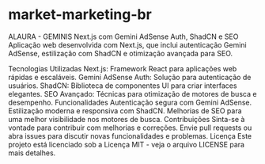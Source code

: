 # market-marketing-br

ALAURA - GEMINIS
Next.js com Gemini AdSense Auth, ShadCN e SEO
Aplicação web desenvolvida com Next.js, que inclui autenticação Gemini AdSense, estilização com ShadCN e otimização avançada para SEO.

Tecnologias Utilizadas
Next.js: Framework React para aplicações web rápidas e escaláveis.
Gemini AdSense Auth: Solução para autenticação de usuários.
ShadCN: Biblioteca de componentes UI para criar interfaces elegantes.
SEO Avançado: Técnicas para otimização de motores de busca e desempenho.
Funcionalidades
Autenticação segura com Gemini AdSense.
Estilização moderna e responsiva com ShadCN.
Melhorias de SEO para uma melhor visibilidade nos motores de busca.
Contribuições
Sinta-se à vontade para contribuir com melhorias e correções. Envie pull requests ou abra issues para discutir novas funcionalidades e problemas.
Licença
Este projeto está licenciado sob a Licença MIT - veja o arquivo LICENSE para mais detalhes.

